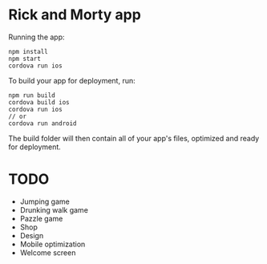 # Rick and Morty app

Running the app:

```
npm install
npm start
cordova run ios
```

To build your app for deployment, run:

```
npm run build
cordova build ios
cordova run ios 
// or
cordova run android 
```

The build folder will then contain all of your app's files, optimized and ready for deployment.

# TODO

* Jumping game
* Drunking walk game
* Pazzle game
* Shop
* Design
* Mobile optimization
* Welcome screen
